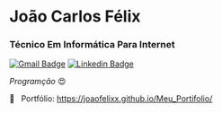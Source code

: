 # João Carlos Félix

### Técnico Em Informática Para Internet

[![Gmail Badge](https://img.shields.io/badge/-joaosilva16387@gmail.com-eb415b?style=flat-square&logo=Gmail&logoColor=white&link=mailto:joaosilva16387@gmail.com)](mailto:joaosilva16387@gmail.com)
[![Linkedin Badge](https://img.shields.io/badge/-João%20Félix%20-4a72e0?style=flat-square&logo=Linkedin&logoColor=white&link=https://www.linkedin.com/in/felix-devweb/)](https://www.linkedin.com/in/felix-devweb/) 

 _Programção_  😍
 
💬 &nbsp; Portfólio: https://joaofelixx.github.io/Meu_Portifolio/

